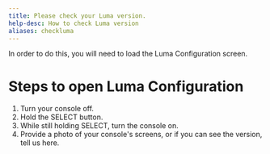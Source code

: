 ```yaml
---
title: Please check your Luma version.
help-desc: How to check Luma version
aliases: checkluma
---
```


In order to do this, you will need to load the Luma Configuration screen.

# Steps to open Luma Configuration
1. Turn your console off.
2. Hold the SELECT button.
3. While still holding SELECT, turn the console on.
4. Provide a photo of your console's screens, or if you can see the version, tell us here.
